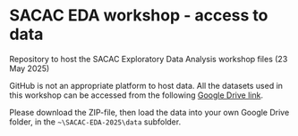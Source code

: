 # SACAC EDA workshop - access to data
Repository to host the SACAC Exploratory Data Analysis workshop files (23 May 2025)

GitHub is not an appropriate platform to host data. All the datasets used in this workshop can be accessed from the following [Google Drive link](https://drive.google.com/file/d/1CfHbaXL0aVoLDtkRipG_Bhx4d9oP0cjh/view?usp=sharing). 

Please download the ZIP-file, then load the data into your own Google Drive folder, in the `~\SACAC-EDA-2025\data` subfolder.
